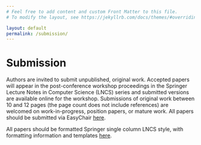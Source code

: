 ```yaml
---
# Feel free to add content and custom Front Matter to this file.
# To modify the layout, see https://jekyllrb.com/docs/themes/#overriding-theme-defaults

layout: default
permalink: /submission/
---
```

# Submission

Authors are invited to submit unpublished, original work. Accepted papers will appear in the post-conference workshop proceedings in the Springer Lecture Notes in Computer Science (LNCS) series and submitted versions are available online for the workshop. Submissions of original work between 10 and 12 pages (the page count does not include references) are welcomed on work-in-progress, position papers, or mature work. All papers should be submitted via EasyChair [here](https://easychair.org/conferences/?conf=europar24-ws-phd-poster-whpc).

All papers should be formatted Springer single column LNCS style, with formatting information and templates [here](https://www.springer.com/gp/computer-science/lncs/conference-proceedings-guidelines).
